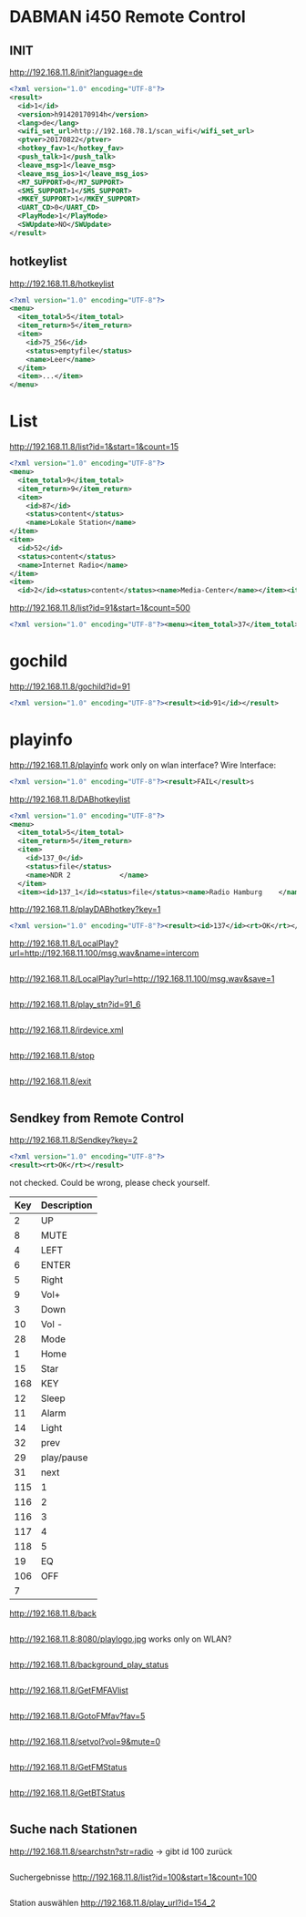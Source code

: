 
# DABMAN i450 Remote Control

## INIT
http://192.168.11.8/init?language=de

```xml
<?xml version="1.0" encoding="UTF-8"?>
<result>
  <id>1</id>
  <version>h91420170914h</version>
  <lang>de</lang>
  <wifi_set_url>http://192.168.78.1/scan_wifi</wifi_set_url>
  <ptver>20170822</ptver>
  <hotkey_fav>1</hotkey_fav>
  <push_talk>1</push_talk>
  <leave_msg>1</leave_msg>
  <leave_msg_ios>1</leave_msg_ios>
  <M7_SUPPORT>0</M7_SUPPORT>
  <SMS_SUPPORT>1</SMS_SUPPORT>
  <MKEY_SUPPORT>1</MKEY_SUPPORT>
  <UART_CD>0</UART_CD>
  <PlayMode>1</PlayMode>
  <SWUpdate>NO</SWUpdate>
</result>
```

## hotkeylist
http://192.168.11.8/hotkeylist
```xml
<?xml version="1.0" encoding="UTF-8"?>
<menu>
  <item_total>5</item_total>
  <item_return>5</item_return>
  <item>
    <id>75_256</id>
    <status>emptyfile</status>
    <name>Leer</name>
  </item>
  <item>...</item>
</menu>
```
# List
http://192.168.11.8/list?id=1&start=1&count=15
```xml
<?xml version="1.0" encoding="UTF-8"?>
<menu>
  <item_total>9</item_total>
  <item_return>9</item_return>
  <item>
    <id>87</id>
    <status>content</status>
    <name>Lokale Station</name>
</item>
<item>
  <id>52</id>
  <status>content</status>
  <name>Internet Radio</name>
</item>
<item>
  <id>2</id><status>content</status><name>Media-Center</name></item><item><id>5</id><status>content</status><name>FM</name></item><item><id>91</id><status>content</status><name>DAB/DAB+</name></item><item><id>3</id><status>content</status><name>Informations-Center</name></item><item><id>47</id><status>content</status><name>AUX</name></item><item><id>104</id><status>content</status><name>Bluetooth</name></item><item><id>6</id><status>content</status><name>Einstellungen</name></item></menu>
```
http://192.168.11.8/list?id=91&start=1&count=500
```xml
<?xml version="1.0" encoding="UTF-8"?><menu><item_total>37</item_total><item_return>37</item_return><item><id>91_1</id><status>file</status><name>80s80s           </name></item><item><id>91_2</id><status>file</status><name>917XFM           </name></item><item><id>91_3</id><status>file</status><name>ANTENNE-SYLT     </name></item><item><id>91_4</id><status>file</status><name>Absolut relax    </name></item><item><id>91_5</id><status>file</status><name>DRadio DokDeb    </name></item><item><id>91_6</id><status>file</status><name>Dlf              </name></item><item><id>91_7</id><status>file</status><name>Dlf Kultur       </name></item><item><id>91_8</id><status>file</status><name>Dlf Nova         </name></item><item><id>91_9</id><status>file</status><name>ENERGY DIGITAL   </name></item><item><id>91_10</id><status>file</status><name>ERF Plus         </name></item><item><id>91_11</id><status>file</status><name>ERF Pop          </name></item><item><id>91_12</id><status>file</status><name>HAMBURG ZWEI     </name></item><item><id>91_13</id><status>file</status><name>HLRdigital       </name></item><item><id>91_14</id><status>file</status><name>KLASSIK RADIO    </name></item><item><id>91_15</id><status>file</status><name>MegaRadio        </name></item><item><id>91_16</id><status>file</status><name>N-JOY            </name></item><item><id>91_17</id><status>file</status><name>NDR 2            </name></item><item><id>91_18</id><status>file</status><name>NDR 90,3         </name></item><item><id>91_19</id><status>file</status><name>NDR Blue         </name></item><item><id>91_20</id><status>file</status><name>NDR Info         </name></item><item><id>91_21</id><status>file</status><name>NDR Info Spezial </name></item><item><id>91_22</id><status>file</status><name>NDR Kultur       </name></item><item><id>91_23</id><status>file</status><name>NDR Plus         </name></item><item><id>91_24</id><status>file</status><name>PELI ONE         </name></item><item><id>91_25</id><status>file</status><name>R.SH - Hamburg   </name></item><item><id>91_26</id><status>file</status><name>RADIO BOB!       </name></item><item><id>91_27</id><status>file</status><name>ROCK ANTENNE HH  </name></item><item><id>91_28</id><status>file</status><name>Radio Hamburg    </name></item><item><id>91_29</id><status>file</status><name>Radio Horeb      </name></item><item><id>91_30</id><status>file</status><name>Radio Paradiso   </name></item><item><id>91_31</id><status>file</status><name>SCHLAGERPARADIES </name></item><item><id>91_32</id><status>file</status><name>Schwarzwaldradio </name></item><item><id>91_33</id><status>file</status><name>TIDE.radio       </name></item><item><id>91_34</id><status>file</status><name>lulu.fm          </name></item><item><id>91_35</id><status>file</status><name>pure fm Hamburg  </name></item><item><id>91_36</id><status>file</status><name>radio ffn        </name></item><item><id>91_37</id><status>file</status><name>sunshine live    </name></item></menu>
```
# gochild
http://192.168.11.8/gochild?id=91
```xml
<?xml version="1.0" encoding="UTF-8"?><result><id>91</id></result>
```
# playinfo
http://192.168.11.8/playinfo
work only on wlan interface?
Wire Interface:
```xml
<?xml version="1.0" encoding="UTF-8"?><result>FAIL</result>s
```
http://192.168.11.8/DABhotkeylist
```xml
<?xml version="1.0" encoding="UTF-8"?>
<menu>
  <item_total>5</item_total>
  <item_return>5</item_return>
  <item>
    <id>137_0</id>
    <status>file</status>
    <name>NDR 2            </name>
  </item>
  <item><id>137_1</id><status>file</status><name>Radio Hamburg    </name></item><item><id>137_2</id><status>file</status><name>KLASSIK RADIO    </name></item><item><id>137_3</id><status>file</status><name>N-JOY            </name></item><item><id>137_4</id><status>emptyfile</status><name>Leer</name></item></menu>
```
http://192.168.11.8/playDABhotkey?key=1
```xml
<?xml version="1.0" encoding="UTF-8"?><result><id>137</id><rt>OK</rt></result>
```
http://192.168.11.8/LocalPlay?url=http://192.168.11.100/msg.wav&name=intercom
```xml
```
http://192.168.11.8/LocalPlay?url=http://192.168.11.100/msg.wav&save=1
```xml
```
http://192.168.11.8/play_stn?id=91_6
```xml
```
http://192.168.11.8/irdevice.xml
```xml
```
http://192.168.11.8/stop
```xml
```
http://192.168.11.8/exit
```xml
```
## Sendkey from Remote Control
http://192.168.11.8/Sendkey?key=2
```xml
<?xml version="1.0" encoding="UTF-8"?>
<result><rt>OK</rt></result>
```

not checked. Could be wrong, please check yourself.

| Key | Description |
|-----|-------------|
| 2  | UP          |
| 8  | MUTE        |
| 4  | LEFT        |
| 6  | ENTER       |
| 5  | Right |
| 9  | Vol+ |
| 3  | Down |
| 10 | Vol - |
| 28 | Mode |
| 1  | Home |
| 15 | Star |
| 168| KEY |
| 12 | Sleep |
| 11 | Alarm |
| 14 | Light |
| 32 | prev |
| 29 | play/pause |
| 31 | next |
|115 | 1 |
|116 | 2 |
|116 | 3|
|117 | 4 |
|118 | 5 |
|19  | EQ |
|106 | OFF |
| 7  |  |

http://192.168.11.8/back
```xml
```
http://192.168.11.8:8080/playlogo.jpg
works only on WLAN?
```xml
```
http://192.168.11.8/background_play_status
```xml
```
http://192.168.11.8/GetFMFAVlist
```xml
```
http://192.168.11.8/GotoFMfav?fav=5
```xml
```
http://192.168.11.8/setvol?vol=9&mute=0
```xml
```
http://192.168.11.8/GetFMStatus
```xml
```
http://192.168.11.8/GetBTStatus
```xml
```
## Suche nach Stationen
http://192.168.11.8/searchstn?str=radio
-> gibt id 100 zurück
```xml
```
Suchergebnisse
http://192.168.11.8/list?id=100&start=1&count=100
```xml
```
Station auswählen
http://192.168.11.8/play_url?id=154_2
```xml
```
